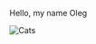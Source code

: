 Hello, my name Oleg

![Cats](https://cs13.pikabu.ru/post_img/big/2023/01/06/7/167300424123437241.jpg)